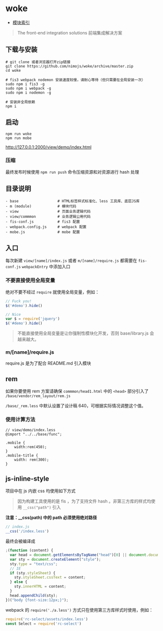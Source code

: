 # woke

- [模块索引](./m/README.md)

> The front-end integration solutions
> 前端集成解决方案

## 下载与安装

```shell
# git clone 或者浏览器打开zip链接
git clone https://github.com/nimojs/woke/archive/master.zip
cd woke
```

```shell
# fis3 webpack nodemon 安装速度较慢，请耐心等待（但只需要在全局安装一次）
sudo npm i fis3 -g
sudo npm i webpack -g
sudo npm i nodemon -g

# 安装非全局依赖
npm i
```

## 启动

```shell
npm run woke
npm run mobe
```
http://127.0.0.1:2000/view/demo/index.html

### 压缩

最终发布时候使用 `npm run push` 命令压缩资源和对资源进行 hash 处理

## 目录说明

```
- base                  # HTML标签样式标准化、less 工具库、底层JS库
- m (module)            # 模块代码
- view                  # 页面业务逻辑代码
- view/commmon          # 业务逻辑公用代码
- fis-conf.js           # fis3 配置
- webpack.config.js     # webpack 配置
- mobe.js               # mobe 配置
```

## 入口

每次新建 `view/[name]/index.js` 或者 `m/[name]/require.js` 都需要在 `fis-conf.js` `webpackEntry` 中添加入口

### 不要直接使用全局变量

绝对不要不经过 `require` 就使用全局变量，例如：

```js
// Fuck you!
$('#demo').hide()
```
```js
// Nice
var $ = require('jquery')
$('#demo').hide()
```
> 不能直接使用全局变量是让你强制性模块化开发，否则 base/library.js 会越来越大。


### m/[name]/require.js

require.js 是为了配合 README.md 引入模块

## rem

如果你要使用 rem 方案请确保 `commmon/head1.html` 中的 `<head>` 部分引入了 `/base/vendor/rem_layout/rem.js`

`/base/_rem.less` 中默认设置了设计稿 640，可根据实际情况调整这个值。

### 使用计算方法

```less
// view/demo/index.less
@import "../../base/func";

.mobile {
    width:rem(450);
}
.mobile-title {
    width: rem(300);
}
```
## js-inline-style

项目中在 js 内嵌 css 均使用如下方式

> 因为构建工具使用的是 fis ，为了支持文件 hash 。非第三方库的样式均使用 `__css("path")` 引入

**注意：__css(path) 中的 path 必须使用绝对路径**

```js
// index.js
__css('/index.less')
```

最终会被编译成

```js
;(function (content) {
  var head = document.getElementsByTagName("head")[0] || document.documentElement;
  var sty = document.createElement("style");
  sty.type = "text/css";
  // IE
  if (sty.styleSheet) {
    sty.styleSheet.cssText = content;
  } else {
    sty.innerHTML = content;
  }
  head.appendChild(sty);
})("body {font-size:12px;}");
```

webpack 的 `require('./a.less')` 方式只在使用第三方库样式时使用，例如：

```js
require('rc-select/assets/index.less')
const Select = require('rc-select')
```
